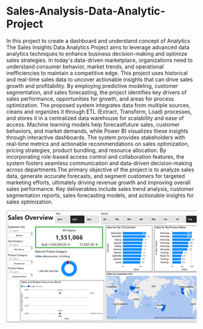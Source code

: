 # Sales-Analysis-Data-Analytic-Project
In this project to create a dashboard and understand concept of Analytics
The Sales Insights Data Analytics Project aims to leverage advanced data analytics techniques to enhance business decision-making and optimize sales strategies. In today's data-driven marketplace, organizations need to understand consumer behavior, market trends, and operational inefficiencies to maintain a competitive edge. This project uses historical and real-time sales data to uncover actionable insights that can drive sales growth and profitability. By employing predictive modeling, customer segmentation, and sales forecasting, the project identifies key drivers of sales performance, opportunities for growth, and areas for process optimization. The proposed system integrates data from multiple sources, cleans and organizes it through ETL (Extract, Transform, Load) processes, and stores it in a centralized data warehouse for scalability and ease of access. Machine learning models help forecastfuture sales, customer behaviors, and market demands, while Power BI visualizes these insights through interactive dashboards. The system provides stakeholders with real-time metrics and actionable recommendations on sales optimization, pricing strategies, product bundling, and resource allocation. By incorporating role-based access control and collaboration features, the system fosters seamless communication and data-driven decision-making across departments.The primary objective of the project is to analyze sales data, generate accurate forecasts, and segment customers for targeted marketing efforts, ultimately driving revenue growth and improving overall sales performance. Key deliverables include sales trend analysis, customer segmentation reports, sales forecasting models, and actionable insights for sales optimization.

![Image Alt](https://raw.githubusercontent.com/ANNU-2484/Sales-Analysis-Data-Analytic-Project/9e46d2d9d50a622e1b02467a541af5a07b01b2c1/1.png)
